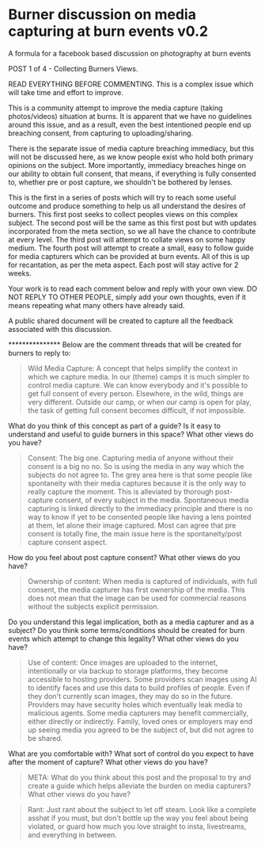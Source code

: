 # Burner discussion on media capturing at burn events v0.2
A formula for a facebook based discussion on photography at burn events

POST 1 of 4 - Collecting Burners Views.

READ EVERYTHING BEFORE COMMENTING. This is a complex issue which will take time and effort to improve.

This is a community attempt to improve the media capture (taking photos/videos) situation at burns. It is apparent that we have no guidelines around this issue, and as a result, even the best intentioned people end up breaching consent, from capturing to uploading/sharing.

There is the separate issue of media capture breaching immediacy, but this will not be discussed here, as we know people exist who hold both primary opinions on the subject. More importantly, immediacy breaches hinge on our ability to obtain full consent, that means, if everything is fully consented to, whether pre or post capture, we shouldn't be bothered by lenses.

This is the first in a series of posts which will try to reach some useful outcome and produce something to help us all understand the desires of burners. This first post seeks to collect peoples views on this complex subject. The second post will be the same as this first post but with updates incorporated from the meta section, so we all have the chance to contribute at every level. The third post will attempt to collate views on some happy medium. The fourth post will attempt to create a small, easy to follow guide for media capturers which can be provided at burn events. All of this is up for recantation, as per the meta aspect. Each post will stay active for 2 weeks.

Your work is to read each comment below and reply with your own view. DO NOT REPLY TO OTHER PEOPLE, simply add your own thoughts, even if it means repeating what many others have already said.

A public shared document will be created to capture all the feedback associated with this discussion.

*************** Below are the comment threads that will be created for burners to reply to:

> Wild Media Capture: A concept that helps simplify the context in which we capture media. In our (theme) camps it is much simpler to control media capture. We can know everybody and it's possible to get full consent of every person. Elsewhere, in the wild, things are very different. Outside our camp, or when our camp is open for play, the task of getting full consent becomes difficult, if not impossible.

What do you think of this concept as part of a guide? Is it easy to understand and useful to guide burners in this space? What other views do you have?

> Consent: The big one. Capturing media of anyone without their consent is a big no no. So is using the media in any way which the subjects do not agree to. The grey area here is that some people like spontaneity with their media captures because it is the only way to really capture the moment. This is alleviated by thorough post-capture consent, of every subject in the media. Spontaneous media capturing is linked directly to the immediacy principle and there is no way to know if yet to be consented people like having a lens pointed at them, let alone their image captured. Most can agree that pre consent is totally fine, the main issue here is the spontaneity/post capture consent aspect.

How do you feel about post capture consent? What other views do you have?

> Ownership of content: When media is captured of individuals, with full consent, the media capturer has first ownership of the media. This does not mean that the image can be used for commercial reasons without the subjects explicit permission.

Do you understand this legal implication, both as a media capturer and as a subject? Do you think some terms/conditions should be created for burn events which attempt to change this legality? What other views do you have?

> Use of content: Once images are uploaded to the internet, intentionally or via backup to storage platforms, they become accessible to hosting providers. Some providers scan images using AI to identify faces and use this data to build profiles of people. Even if they don't currently scan images, they may do so in the future. Providers may have security holes which eventually leak media to malicious agents. Some media capturers may benefit commercially, either directly or indirectly. Family, loved ones or employers may end up seeing media you agreed to be the subject of, but did not agree to be shared.

What are you comfortable with? What sort of control do you expect to have after the moment of capture? What other views do you have?

> META: What do you think about this post and the proposal to try and create a guide which helps alleviate the burden on media capturers? What other views do you have?

> Rant: Just rant about the subject to let off steam. Look like a complete asshat if you must, but don't bottle up the way you feel about being violated, or guard how much you love straight to insta, livestreams, and everything in between.
